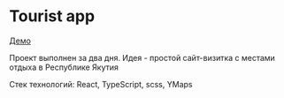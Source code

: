 # Tourist app
[Демо](https://tourist-app-orcin.vercel.app)

Проект выполнен за два дня. Идея - простой сайт-визитка с местами отдыха в Республике Якутия 

Стек технологий: React, TypeScript, scss, YMaps

